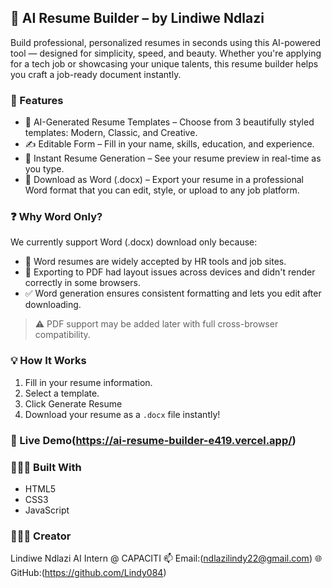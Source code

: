 ## 💼 AI Resume Builder – by Lindiwe Ndlazi

Build professional, personalized resumes in seconds using this AI-powered tool — designed for simplicity, speed, and beauty. Whether you're applying for a tech job or showcasing your unique talents, this resume builder helps you craft a job-ready document instantly.

### 🎯 Features

* 🧠 AI-Generated Resume Templates – Choose from 3 beautifully styled templates: Modern, Classic, and Creative.
* ✍️ Editable Form – Fill in your name, skills, education, and experience.
* 📝 Instant Resume Generation – See your resume preview in real-time as you type.
* 📄 Download as Word (.docx) – Export your resume in a professional Word format that you can edit, style, or upload to any job platform.

### ❓ Why Word Only?

We currently support Word (.docx) download only because:

* 📝 Word resumes are widely accepted by HR tools and job sites.
* 🧩 Exporting to PDF had layout issues across devices and didn't render correctly in some browsers.
* ✅ Word generation ensures consistent formatting and lets you edit after downloading.

> ⚠️ PDF support may be added later with full cross-browser compatibility.

### 💡 How It Works

1. Fill in your resume information.
2. Select a template.
3. Click Generate Resume
4. Download your resume as a `.docx` file instantly!

### 🚀 Live Demo(https://ai-resume-builder-e419.vercel.app/)

### 👩🏽‍💻 Built With

* HTML5
* CSS3
* JavaScript

### 🧑🏽‍🎓 Creator

Lindiwe Ndlazi
AI Intern @ CAPACITI
📫 Email:(ndlazilindy22@gmail.com)
🌐 GitHub:(https://github.com/Lindy084)

